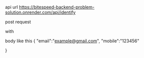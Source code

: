 api url 
https://bitespeed-backend-problem-solution.onrender.com/api/identify 

post request 

with 

body like this 
{
    "email":"example@gmail.com",
    "mobile":"123456"

}
